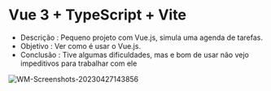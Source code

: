 # Vue 3 + TypeScript + Vite

- Descrição : Pequeno projeto com Vue.js, simula uma agenda de tarefas.
- Objetivo : Ver como é usar o Vue.js.
- Conclusão : Tive algumas dificuldades, mas e bom de usar não vejo impeditivos para trabalhar com ele





![WM-Screenshots-20230427143856](https://user-images.githubusercontent.com/85409988/234945372-9dd57654-7dd4-4196-8939-8d11737b1a7e.png)
